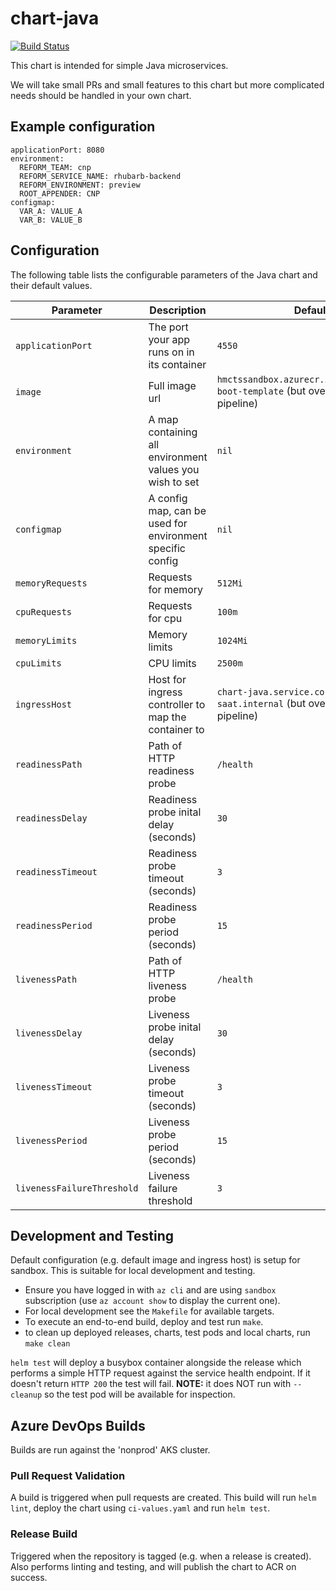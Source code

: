 # chart-java

[![Build Status](https://dev.azure.com/hmcts/CNP/_apis/build/status/Helm%20Charts/chart-java)](https://dev.azure.com/hmcts/CNP/_build/latest?definitionId=62)

This chart is intended for simple Java microservices.

We will take small PRs and small features to this chart but more complicated needs should be handled in your own chart.

## Example configuration

```
applicationPort: 8080
environment:
  REFORM_TEAM: cnp
  REFORM_SERVICE_NAME: rhubarb-backend
  REFORM_ENVIRONMENT: preview
  ROOT_APPENDER: CNP
configmap:
  VAR_A: VALUE_A
  VAR_B: VALUE_B
```

## Configuration

The following table lists the configurable parameters of the Java chart and their default values.

| Parameter                  | Description                                               | Default                                                                           |
| -------------------------- | --------------------------------------------------------- | --------------------------------------------------------------------------------- |
| `applicationPort`          | The port your app runs on in its container                | `4550`                                                                            |
| `image`                    | Full image url                                            | `hmctssandbox.azurecr.io/hmcts/spring-boot-template` (but overridden by pipeline) |
| `environment`              | A map containing all environment values you wish to set   | `nil`                                                                             |
| `configmap`                | A config map, can be used for environment specific config | `nil`                                                                             |
| `memoryRequests`           | Requests for memory                                       | `512Mi`                                                                           |
| `cpuRequests`              | Requests for cpu                                          | `100m`                                                                            |
| `memoryLimits`             | Memory limits                                             | `1024Mi`                                                                          |
| `cpuLimits`                | CPU limits                                                | `2500m`                                                                           |
| `ingressHost`              | Host for ingress controller to map the container to       | `chart-java.service.core-compute-saat.internal` (but overridden by pipeline)      |
| `readinessPath`            | Path of HTTP readiness probe                              | `/health`                                                                         |
| `readinessDelay`           | Readiness probe inital delay (seconds)                    | `30`                                                                              |
| `readinessTimeout`         | Readiness probe timeout (seconds)                         | `3`                                                                               |
| `readinessPeriod`          | Readiness probe period (seconds)                          | `15`                                                                              |
| `livenessPath`             | Path of HTTP liveness probe                               | `/health`                                                                         |
| `livenessDelay`            | Liveness probe inital delay (seconds)                     | `30`                                                                              |
| `livenessTimeout`          | Liveness probe timeout (seconds)                          | `3`                                                                               |
| `livenessPeriod`           | Liveness probe period (seconds)                           | `15`                                                                              |
| `livenessFailureThreshold` | Liveness failure threshold                                | `3`                                                                               |

## Development and Testing

Default configuration (e.g. default image and ingress host) is setup for sandbox. This is suitable for local development and testing.

- Ensure you have logged in with `az cli` and are using `sandbox` subscription (use `az account show` to display the current one).
- For local development see the `Makefile` for available targets.
- To execute an end-to-end build, deploy and test run `make`.
- to clean up deployed releases, charts, test pods and local charts, run `make clean`

`helm test` will deploy a busybox container alongside the release which performs a simple HTTP request against the service health endpoint. If it doesn't return `HTTP 200` the test will fail. **NOTE:** it does NOT run with `--cleanup` so the test pod will be available for inspection.

## Azure DevOps Builds

Builds are run against the 'nonprod' AKS cluster.

### Pull Request Validation

A build is triggered when pull requests are created. This build will run `helm lint`, deploy the chart using `ci-values.yaml` and run `helm test`.

### Release Build

Triggered when the repository is tagged (e.g. when a release is created). Also performs linting and testing, and will publish the chart to ACR on success.

